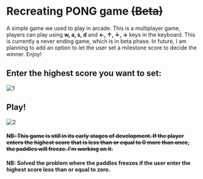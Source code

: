 # Recreating PONG game ~~(Beta)~~

A simple game we used to play in arcade. This is a multiplayer game, players can play using **w, a, s, d** and **&#8592;, &#8593;, &#8595;, &#8594;** keys in the keyboard. This is currently a never ending game, which is in beta phase. In future, I am planning to add an option to let the user set a milestone score to decide the winner. Enjoy!

## Enter the highest score you want to set:
![1](https://user-images.githubusercontent.com/57942968/166459427-f3f0497c-e230-42d3-9802-f545a22034c7.png)

## Play!
![2](https://user-images.githubusercontent.com/57942968/166459530-cea47214-e67e-4655-a048-ee85587d5f31.png)

#### ~~NB: This game is still in its early stages of development. If the player enters the highest score that is less than or equal to 0 more than once, the paddles will freeze. I'm working on it.~~
#### NB: Solved the problem where the paddles freezes if the user enter the highest score less than or equal to zero.
